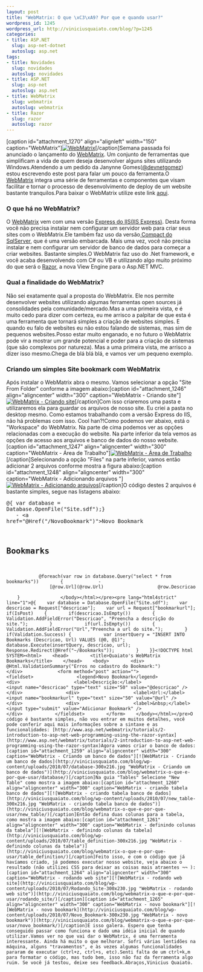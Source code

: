 ```yaml
--- 
layout: post
title: "WebMatrix: O que \xC3\xA9? Por que e quando usar?"
wordpress_id: 1245
wordpress_url: http://viniciusquaiato.com/blog/?p=1245
categories: 
- title: ASP.NET
  slug: asp-net-dotnet
  autoslug: asp.net
tags: 
- title: Novidades
  slug: novidades
  autoslug: novidades
- title: ASP.NET
  slug: asp-net
  autoslug: asp.net
- title: WebMatrix
  slug: webmatrix
  autoslug: webmatrix
- title: Razor
  slug: razor
  autoslug: razor
---
```

[caption id="attachment_1270" align="alignleft" width="150" caption="WebMatrix"][![WebMatrix](http://viniciusquaiato.com/blog/wp-content/uploads/2010/07/splash-150x150.jpg "WebMatrix")](http://viniciusquaiato.com/blog/webmatrix-o-que-e-por-que-usar/splash-2/)[/caption]Semana passada foi anunciado o lançamento do [WebMatrix](http://www.asp.net/webmatrix). Um conjunto de ferramentas que simplificam a vida de quem deseja desenvolver alguns sites utilizando Windows.Atendendo a um pedido da Janynne Gomes([@devnetgomez](http://twitter.com/devnetgomez)) estou escrevendo este post para falar um pouco da ferramenta.O [WebMatrix](http://www.asp.net/webmatrix) integra uma série de ferramentas e componentes que visam facilitar e tornar o processo de desenvolvimento de deploy de um website bastante tranquilos.Para baixar o WebMatrix utilize este link [aqui](http://www.microsoft.com/web/webmatrix/).

### O que há no WebMatrix?
O [WebMatrix](http://www.microsoft.com/web/webmatrix/features/) vem com uma versão [Express do IIS(IIS Express)](http://weblogs.asp.net/scottgu/archive/2010/06/28/introducing-iis-express.aspx). Desta forma você não precisa instalar nem configurar um servidor web para criar seus sites com o WebMatrix.Ele também faz uso da versão[ Compact do SqlServer](http://weblogs.asp.net/scottgu/archive/2010/06/30/new-embedded-database-support-with-asp-net.aspx), que é uma versão embarcada. Mais uma vez, você não precisa instalar e nem configurar um servidor de banco de dados para começar a criar websites. Bastante simples.O WebMatrix faz uso do .Net framework, e você acaba desenvolvendo com C# ou VB e utilizando algo muito próximo do que será o [Razor](http://weblogs.asp.net/scottgu/archive/2010/07/02/introducing-razor.aspx), a nova View Engine para o Asp.NET MVC.

### Qual a finalidade do WebMatrix?
Não sei exatamente qual a proposta do WebMatrix. Ele nos permite desenvolver websites utilizando algumas ferramentas open sources já consolidades pela comunidade/mercado.Mas a uma primeira vista, e é muito cedo para dizer com certeza, eu me arrisco a palpitar de que esta é uma ferramenta que tornará simples a criação de websites simples. E quando eu falo de websites eu não estou falando de sistemas, mas sim de pequenos websites.Posso estar muito enganado, e no futuro o WebMatrix pode vir a mostrar um grande potencial e poder para a criação de sistemas (que são complexos por natureza). Mas a uma primeira vista, me arrisco a dizer isso mesmo.Chega de blá blá blá, e vamos ver um pequeno exemplo.

### Criando um simples Site bookmark com WebMatrix
Após instalar o WebMatrix abra o mesmo. Vamos selecionar a opção "Site From Folder" conforme a imagem abaixo:[caption id="attachment_1246" align="aligncenter" width="300" caption="WebMatrix - Criando site"][![WebMatrix - Criando site](http://viniciusquaiato.com/blog/wp-content/uploads/2010/07/Inicial-300x220.jpg "WebMatrix - Criando site")](http://viniciusquaiato.com/blog/webmatrix-o-que-e-por-que-usar/inicial-2/)[/caption]Com isso criaremos uma pasta e utilizaremos ela para guardar os arquivos de nosso site. Eu criei a pasta no desktop mesmo. Como estamos trabalhando com a versão Express do IIS, não há problemas com isso. Cool han?!Como podemos ver abaixo, está o "Workspace" do WebMatrix. Na parte de cima podemos ver as opções relacionadas com a execução do website. Na parte inferior da tela vemos as opções de acesso aos arquivos e banco de dados do nosso website.[caption id="attachment_1247" align="aligncenter" width="300" caption="WebMatrix - Área de Trabalho"][![WebMatrix - Área de Trabalho](http://viniciusquaiato.com/blog/wp-content/uploads/2010/07/Workspace-300x181.jpg "WebMatrix - Área de Trabalho")](http://viniciusquaiato.com/blog/webmatrix-o-que-e-por-que-usar/workspace/)[/caption]Selecionando a opção "Files" na parte inferior, vamos então adicionar 2 arquivos conforme mostra a figura abaixo:[caption id="attachment_1248" align="aligncenter" width="300" caption="WebMatrix - Adicionando arquivos "][![WebMatrix - Adicionando arquivos ](http://viniciusquaiato.com/blog/wp-content/uploads/2010/07/fILES-300x216.jpg "WebMatrix - Adicionando arquivos ")](http://viniciusquaiato.com/blog/webmatrix-o-que-e-por-que-usar/files/)[/caption]O código destes 2 arquivos é bastante simples, segue nas listagens abaixo:<pre lang="html4strict" line="1">@{    var database = Database.OpenFile("Site.sdf");}<!DOCTYPE html SYSTEM><html>    <head>        <title>Quaiato's WebMatrix Bookmarks</title>    </head>    <body>                    - <a href="@Href("/NovoBookmark")">Novo Bookmark
                

## Bookmarks
                @foreach(var row in database.Query("select * from bookmarks"))        {             -                 
                    [@row.Url](@row.Url)                    @row.Descricao                
            
        }               </body></html></pre><pre lang="html4strict" line="1">@{    var database = Database.OpenFile("Site.sdf");    var descricao = Request["descricao"];    var url = Request["bookmarkurl"];        if(IsPost)    {        if(descricao.IsEmpty())        {            Validation.AddFieldError("Descricao", "Preencha a descrição do site.");        }            if(url.IsEmpty())        {            Validation.AddFieldError("Url","Preencha a url do site.");        }                if(Validation.Success) {            var insertQuery = "INSERT INTO Bookmarks (Descricao, Url) VALUES (@0, @1)";                        database.Execute(insertQuery, descricao, url);                        Response.Redirect(@Href("~/Bookmarks"));        }    }}<!DOCTYPE html SYSTEM><html>    <head>        <title>Quaiato's WebMatrix Bookmarks</title>    </head>    <body>        <div>            @Html.ValidationSummary("Erros no cadastro do Bookmark:")        </div>             <form method="post" action="">            <fieldset>                <legend>Novo Bookmark</legend>                <div>                    <label>Descrição:</label>                    <input name="descricao" type="text" size="50" value="@descricao" />                </div>                <div>                    <label>Url:</label>                    <input name="bookmarkurl" type="text" size="50" value="@url" />                </div>                <div>                    <label>&nbsp;</label>                    <input type="submit" value="Adicionar Bookmark" />                </div>            </fieldset>        </form>    </body></html></pre>O código é bastante simples, não vou entrar em muitos detalhes, você pode conferir aqui mais informações sobre a sintaxe e as funcionalidades: [http://www.asp.net/webmatrix/tutorials/2-introduction-to-asp-net-web-programming-using-the-razor-syntax](http://www.asp.net/webmatrix/tutorials/2-introduction-to-asp-net-web-programming-using-the-razor-syntax)Agora vamos criar o banco de dados:[caption id="attachment_1259" align="aligncenter" width="300" caption="WebMatrix - Criando um banco de dados"][![WebMatrix - Criando um banco de dados](http://viniciusquaiato.com/blog/wp-content/uploads/2010/07/database-300x216.jpg "WebMatrix - Criando um banco de dados")](http://viniciusquaiato.com/blog/webmatrix-o-que-e-por-que-usar/database/)[/caption]Na guia "Tables" Selecione "New Table" como mostra a imagem abaixo:[caption id="attachment_1260" align="aligncenter" width="300" caption="WebMatrix - criando tabela banco de dados"][![WebMatrix - criando tabela banco de dados](http://viniciusquaiato.com/blog/wp-content/uploads/2010/07/new_table-300x216.jpg "WebMatrix - criando tabela banco de dados")](http://viniciusquaiato.com/blog/webmatrix-o-que-e-por-que-usar/new_table/)[/caption]Então defina duas colunas para a tabela, como mostra a imagem abaixo:[caption id="attachment_1261" align="aligncenter" width="300" caption="WebMatrix - definindo colunas da tabela"][![WebMatrix - definindo colunas da tabela](http://viniciusquaiato.com/blog/wp-content/uploads/2010/07/table_definition-300x216.jpg "WebMatrix - definindo colunas da tabela")](http://viniciusquaiato.com/blog/webmatrix-o-que-e-por-que-usar/table_definition/)[/caption]Feito isso, e com o código que já havíamos criado, já podemos executar nosso website, veja abaixo o resultado (não utilizei CSS para deixar as coisas mais atraentes ¬¬ ):[caption id="attachment_1264" align="aligncenter" width="300" caption="WebMatrix - rodando web site"][![WebMatrix - rodando web site](http://viniciusquaiato.com/blog/wp-content/uploads/2010/07/Rodando_Site-300x230.jpg "WebMatrix - rodando web site")](http://viniciusquaiato.com/blog/webmatrix-o-que-e-por-que-usar/rodando_site/)[/caption][caption id="attachment_1265" align="aligncenter" width="300" caption="WebMatrix - novo bookmark"][![WebMatrix - novo bookmark](http://viniciusquaiato.com/blog/wp-content/uploads/2010/07/Novo_Bookmark-300x230.jpg "WebMatrix - novo bookmark")](http://viniciusquaiato.com/blog/webmatrix-o-que-e-por-que-usar/novo_bookmark/)[/caption]É isso galera. Espero que tenha conseguido passar como funciona e dado uma idéia inicial de quando utilizar.Vamos ver no que vai dar o WebMatrix, é uma ferramenta interessante. Ainda há muito o que melhorar. Sofri várias lentidões na máquina, alguns "travamentos", e às vezes algumas funcionalidades pararam de executar (ctrl+z, ctrl+s, etc).Senti falta de um ctrl+k,m para formatar o código, mas tudo bem, isso não faz da ferramenta algo ruim. Se você já testou, deixe seu feedback.Abraços,Vinicius Quaiato.
